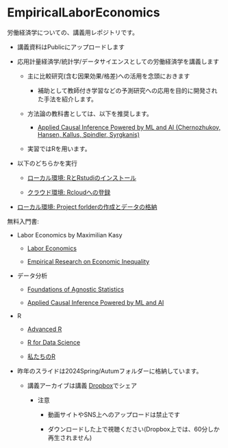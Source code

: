 # EmpiricalLaborEconomics

労働経済学についての、講義用レポジトリです。

- 講義資料はPublicにアップロードします

- 応用計量経済学/統計学/データサイエンスとしての労働経済学を講義します

    - 主に比較研究(含む因果効果/格差)への活用を念頭におきます
    
        - 補助として教師付き学習などの予測研究への応用を目的に開発された手法を紹介します。

    - 方法論の教科書としては、以下を推奨します。
    
        - [Applied Causal Inference Powered by ML and AI (Chernozhukov, Hansen, Kallus, Spindler, Syrgkanis)](https://causalml-book.org/)
    
    - 実習ではRを用います。

- 以下のどちらかを実行

    - [ローカル環境: RとRstudiのインストール](https://youtu.be/fDlXx8e5W78)
    
    - [クラウド環境: Rcloudへの登録](https://youtu.be/yF6NxxvpzjE)

- [ローカル環境: Project forlderの作成とデータの格納](https://youtu.be/f2EU44WFyQM)

無料入門書:

- Labor Economics by Maximilian Kasy

    - [Labor Economics](https://maxkasy.github.io/home/Labor_Oxford_2021/)
    
    - [Empirical Research on Economic Inequality](http://inequalityresearch.net/)

- データ分析

    - [Foundations of Agnostic Statistics](https://www.cambridge.org/core/books/foundations-of-agnostic-statistics/684756357E7E9B3DFF0A8157FB2DCECA)

    - [Applied Causal Inference Powered by ML and AI](https://causalml-book.org/)

- R

    - [Advanced R](https://adv-r.hadley.nz/)
    
    - [R for Data Science](https://r4ds.had.co.nz/)
    
    - [私たちのR](https://www.jaysong.net/RBook/)

- 昨年のスライドは2024Spring/Autumフォルダーに格納しています。

    - 講義アーカイブは講義 [Dropbox](https://www.dropbox.com/scl/fo/8tmwgfogfl3hf93gjluus/AOdH_eHMe9YTKXEzzdRvZMI?rlkey=e1hs2pkyrxui79keqi3tn4370&dl=0)でシェア

        - 注意
    
            - 動画サイトやSNS上へのアップロードは禁止です
        
            - ダウンロードした上で視聴ください(Dropbox上では、60分しか再生されません)
